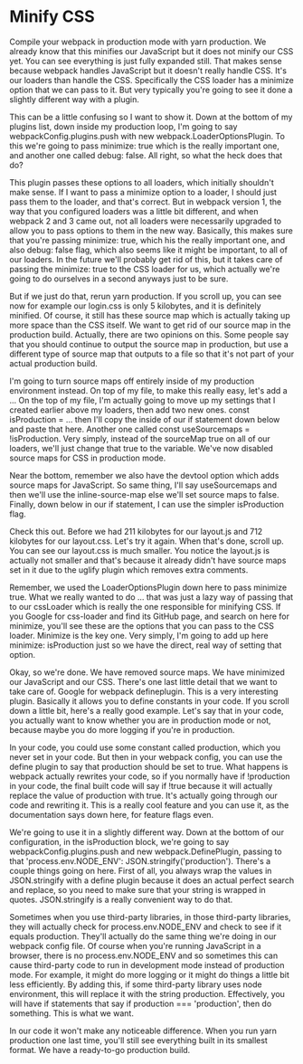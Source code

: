 # Minify CSS

Compile your webpack in production mode with yarn production. We already know that this minifies our JavaScript but it does not minify our CSS yet. You can see everything is just fully expanded still. That makes sense because webpack handles JavaScript but it doesn't really handle CSS. It's our loaders than handle the CSS. Specifically the CSS loader has a minimize option that we can pass to it. But very typically you're going to see it done a slightly different way with a plugin.

This can be a little confusing so I want to show it. Down at the bottom of my plugins list, down inside my production loop, I'm going to say webpackConfig.plugins.push with new webpack.LoaderOptionsPlugin. To this we're going to pass minimize: true which is the really important one, and another one called debug: false. All right, so what the heck does that do?

This plugin passes these options to all loaders, which initially shouldn't make sense. If I want to pass a minimize option to a loader, I should just pass them to the loader, and that's correct. But in webpack version 1, the way that you configured loaders was a little bit different, and when webpack 2 and 3 came out, not all loaders were necessarily upgraded to allow you to pass options to them in the new way. Basically, this makes sure that you're passing minimize: true, which his the really important one, and also debug: false flag, which also seems like it might be important, to all of our loaders. In the future we'll probably get rid of this, but it takes care of passing the minimize: true to the CSS loader for us, which actually we're going to do ourselves in a second anyways just to be sure.

But if we just do that, rerun yarn production. If you scroll up, you can see now for example our login.css is only 5 kilobytes, and it is definitely minified. Of course, it still has these source map which is actually taking up more space than the CSS itself. We want to get rid of our source map in the production build. Actually, there are two opinions on this. Some people say that you should continue to output the source map in production, but use a different type of source map that outputs to a file so that it's not part of your actual production build.

I'm going to turn source maps off entirely inside of my production environment instead. On top of my file, to make this really easy, let's add a ... On the top of my file, I'm actually going to move up my settings that I created earlier above my loaders, then add two new ones. const isProduction = ... then I'll copy the inside of our if statement down below and paste that here. Another one called const useSourcemaps = !isProduction. Very simply, instead of the sourceMap true on all of our loaders, we'll just change that true to the variable. We've now disabled source maps for CSS in production mode.

Near the bottom, remember we also have the devtool option which adds source maps for JavaScript. So same thing, I'll say useSourcemaps and then we'll use the inline-source-map else we'll set source maps to false. Finally, down below in our if statement, I can use the simpler isProduction flag.

Check this out. Before we had 211 kilobytes for our layout.js and 712 kilobytes for our layout.css. Let's try it again. When that's done, scroll up. You can see our layout.css is much smaller. You notice the layout.js is actually not smaller and that's because it already didn't have source maps set in it due to the uglify plugin which removes extra comments.

Remember, we used the LoaderOptionsPlugin down here to pass minimize true. What we really wanted to do ... that was just a lazy way of passing that to our cssLoader which is really the one responsible for minifying CSS. If you Google for css-loader and find its GitHub page, and search on here for minimize, you'll see these are the options that you can pass to the CSS loader. Minimize is the key one. Very simply, I'm going to add up here minimize: isProduction just so we have the direct, real way of setting that option.

Okay, so we're done. We have removed source maps. We have minimized our JavaScript and our CSS. There's one last little detail that we want to take care of. Google for webpack defineplugin. This is a very interesting plugin. Basically it allows you to define constants in your code. If you scroll down a little bit, here's a really good example. Let's say that in your code, you actually want to know whether you are in production mode or not, because maybe you do more logging if you're in production.

In your code, you could use some constant called production, which you never set in your code. But then in your webpack config, you can use the define plugin to say that production should be set to true. What happens is webpack actually rewrites your code, so if you normally have if !production in your code, the final built code will say if !true because it will actually replace the value of production with true. It's actually going through our code and rewriting it. This is a really cool feature and you can use it, as the documentation says down here, for feature flags even.

We're going to use it in a slightly different way. Down at the bottom of our configuration, in the isProduction block, we're going to say webpackConfig.plugins.push and new webpack.DefinePlugin, passing to that 'process.env.NODE_ENV': JSON.stringify('production'). There's a couple things going on here. First of all, you always wrap the values in JSON.stringify with a define plugin because it does an actual perfect search and replace, so you need to make sure that your string is wrapped in quotes. JSON.stringify is a really convenient way to do that.

Sometimes when you use third-party libraries, in those third-party libraries, they will actually check for process.env.NODE_ENV and check to see if it equals production. They'll actually do the same thing we're doing in our webpack config file. Of course when you're running JavaScript in a browser, there is no process.env.NODE_ENV and so sometimes this can cause third-party code to run in development mode instead of production mode. For example, it might do more logging or it might do things a little bit less efficiently. By adding this, if some third-party library uses node environment, this will replace it with the string production. Effectively, you will have if statements that say if production === 'production', then do something. This is what we want.

In our code it won't make any noticeable difference. When you run yarn production one last time, you'll still see everything built in its smallest format. We have a ready-to-go production build.
